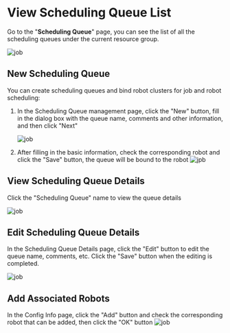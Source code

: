 # View Scheduling Queue List

Go to the "**Scheduling Queue**" page, you can see the list of all the scheduling queues under the current resource group.

![job](https://docimages.blob.core.chinacloudapi.cn/images/Console/queue/V3queue4.png)

## New Scheduling Queue

You can create scheduling queues and bind robot clusters for job and robot scheduling:

1. In the Scheduling Queue management page, click the "New" button, fill in the dialog box with the queue name, comments and other information, and then click "Next"
   
    ![job](https://docimages.blob.core.chinacloudapi.cn/images/Console/queue/%E6%96%B0%E5%BB%BA%E8%B0%83%E5%BA%A6%E9%98%9F%E5%88%97-1.png)

2. After filling in the basic information, check the corresponding robot and click the "Save" button, the queue will be bound to the robot ![jpb](https://docimages.blob.core.chinacloudapi.cn/images/Console/queue/%E6%96%B0%E5%BB%BA%E8%B0%83%E5%BA%A6%E9%98%9F%E5%88%97-2.png)

## View Scheduling Queue Details

Click the "Scheduling Queue" name to view the queue details

![job](https://docimages.blob.core.chinacloudapi.cn/images/Console/queue/V3queue5.png)

## Edit Scheduling Queue Details

In the Scheduling Queue Details page, click the "Edit" button to edit the queue name, comments, etc. Click the "Save" button when the editing is completed.

![job](https://docimages.blob.core.chinacloudapi.cn/images/Console/queue/%E7%BC%96%E8%BE%91%E8%B0%83%E5%BA%A6%E9%98%9F%E5%88%97.png)

## Add Associated Robots

In the Config Info page, click the "Add" button and check the corresponding robot that can be added, then click the "OK" button ![job](https://docimages.blob.core.chinacloudapi.cn/images/Console/queue/V3queue6.png)